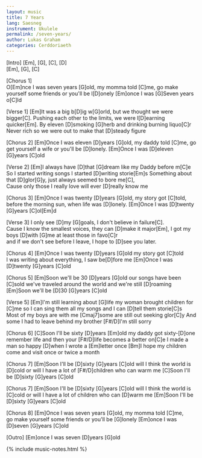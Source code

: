 ```yaml
---
layout: music
title: 7 Years
lang: Saesneg
instrument: Ukulele
permalink: /seven-years/
author: Lukas Graham
categories: Cerddoriaeth
---
```


[Intro]
[Em],  [G],  [C],  [D]  
[Em],  [G],  [C]  
  
[Chorus 1]  
O[Em]nce I was seven years [G]old,
my momma told [C]me,
go make yourself some friends or you'll be l[D]onely
[Em]once I was [G]Seven years o[C]ld

[Verse 1]
[Em]It was a big b[D]ig w[G]orld,
but we thought we were bigger[C].
Pushing each other to the limits,
we were l[D]earning quicker[Em].
By eleven [D]smoking [G]herb
and drinking burning liquo[C]r
Never rich so we were out to make that [D]steady figure

[Chorus 2]
[Em]Once I was eleven [D]years [G]old,
my daddy told [C]me,
go get yourself a wife or you'll be [D]lonely.
[Em]Once I was [D]eleven [G]years [C]old

[Verse 2]
[Em]I always have [D]that [G]dream
like my Daddy before m[C]e                    
So I started writing songs
I started [D]writing storie[Em]s
Something about that [D]glor[G]y,
just always seemed to bore me[C],                  
Cause only those I really love
will ever [D]really know me

[Chorus 3]
[Em]Once I was twenty [D]years [G]old,
my story got [C]told,
before the morning sun, when life was [D]lonely.
[Em]Once I was [D]twenty [G]years [C]ol[Em]d       

[Verse 3]
I only see [D]my [G]goals,
I don't believe in failure[C].               
Cause I know the smallest voices,
they can [D]make it major[Em],
I got my boys [D]with [G]me at least those in favo[C]r                
and if we don't see before I leave,
I hope to [D]see you later.

[Chorus 4]
[Em]Once I was twenty [D]years [G]old
my story got [C]told                  
I was writing about everything,
I saw be[D]fore me
[Em]Once I was [D]twenty [G]years [C]old

[Chorus 5]
[Em]Soon we'll be 30 [D]years [G]old
our songs have been [C]sold
we've traveled around the world
and we're still [D]roaming
[Em]Soon we'll be [D]30 [G]years [C]old

[Verse 5]
[Em]I'm still learning about [G]life
my woman brought children for [C]me
so I can sing them all my songs
and I can [D]tell them storie[C]s             
Most of my boys are with me
[Cmaj7]some are still out seeking glor[C]y
And some I had to leave behind
my brother [F#/D]I'm still sorry

[Chorus 6]
[C]Soon I'll be sixty [D]years [Em]old
my daddy got sixty-[D]one
remember life and then your [F#/D]life
becomes a better on[C]e
I made a man so happy
[D]when I wrote a [Em]letter once
[Bm]I hope my children come and visit
once or twice a month

[Chorus 7]
[Em]Soon I'll be [D]sixty [G]years [C]old
will I think the world is [D]cold
or will I have a lot of [F#/D]children
who can warm me
[C]Soon I'll be [D]sixty [G]years [C]old

[Chorus 7]
[Em]Soon I'll be [D]sixty [G]years [C]old
will I think the world is [C]cold
or will I have a lot of children
who can [D]warm me
[Em]Soon I'll be [D]sixty [G]years [C]old

[Chorus 8]
[Em]Once I was seven years [G]old,
my momma told [C]me,              
go make yourself some friends or you'll be [G]lonely
[Em]once I was [D]seven [G]years [C]old

[Outro]
[Em]once I was seven [D]years [G]old

{% include music-notes.html %}